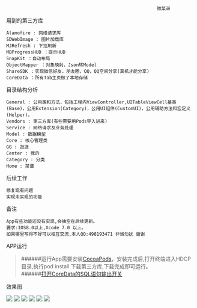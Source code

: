                                                             微菜谱

用到的第三方库

    Alamofire : 网络请求库
    SDWebImage : 图片加载库
    MJRefresh : 下拉刷新
    MBProgressHUD ：提示HUD
    SnapKit ：自动布局
    ObjectMapper ：对象映射，Json转Model
    ShareSDK ：实现微信好友，朋友圈，QQ，QQ空间分享(真机才能分享)
    CoreData ：所有Tab主页做了本地存储

目录结构分析

    General : 公用类和方法，包括工程内ViewController,UITableViewCell基类(Base)，公用Extension(Category)，公用UI组件(CustomUI)，公用辅助方法和宏定义(Helper)。
    Vendors : 第三方库(有些需要用Pods导入进来)
    Service : 网络请求及业务处理
    Model : 数据模型
    Core : 核心管理类
    GG : 逛逛
    Center : 我的
    Category : 分类
    Home : 菜谱

后续工作

    修复现有问题
    实现未实现的功能

备注

    App有些功能还没有实现,会抽空在后续更新。
    要求:IOS8.0以上,Xcode 7.0 以上。
    如果哪里写得不好可以相互交流,本人QQ:498193471 非诚勿扰 谢谢 

APP运行

  > ######运行App需要安装[CocoaPods](http://www.cnblogs.com/wayne23/p/3912882.html)，安装完成后,打开终端进入HDCP目录,执行pod install 下载第三方库,下载完成即可运行。<br/> 
  > ######[打开CoreData的SQL语句输出开关](http://blog.csdn.net/likendsl/article/details/16160677)<br/> 

效果图

   ![](https://github.com/AlbertXYZ/HDCP/raw/master/Images/CP.gif)  ![](https://github.com/AlbertXYZ/HDCP/raw/master/Images/GG.gif)   ![](https://github.com/AlbertXYZ/HDCP/raw/master/Images/FL.gif) ![](https://github.com/AlbertXYZ/HDCP/raw/master/Images/PHB.gif)  ![](https://github.com/AlbertXYZ/HDCP/raw/master/Images/FXCP.gif) ![](https://github.com/AlbertXYZ/HDCP/raw/master/Images/PL.gif) 

